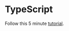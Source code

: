 # TypeScript

Follow this 5 minute [tutorial](https://www.typescriptlang.org/docs/handbook/typescript-in-5-minutes.html).